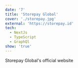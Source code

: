 ```yaml
---
date: '7'
title: 'Storepay Global'
cover: './storepay.jpg'
external: 'https://storepay.id'
tech:
  - NextJs
  - TypeScript
  - GraphQl
show: 'true'
---
```


Storepay Global's official website

```

```
